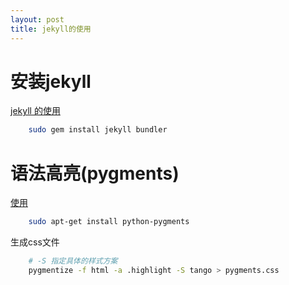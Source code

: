 ```yaml
---
layout: post
title: jekyll的使用
---
```


# 安装jekyll
[jekyll 的使用](http://jekyllrb.com/)

```bash
    sudo gem install jekyll bundler
```
# 语法高亮(pygments)
[使用](http://pygments.org/)

```bash
    sudo apt-get install python-pygments
```
生成css文件  
```bash
    # -S 指定具体的样式方案
    pygmentize -f html -a .highlight -S tango > pygments.css
```




